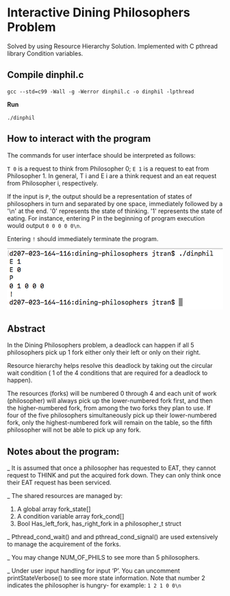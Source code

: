 Interactive Dining Philosophers Problem
=======================================

Solved by using Resource Hierarchy Solution. Implemented with C pthread library Condition variables.


Compile dinphil.c
---------------------
```
gcc --std=c99 -Wall -g -Werror dinphil.c -o dinphil -lpthread
```

**Run**
```
./dinphil
```

How to interact with the program
-------------------------------------
The commands for user interface should be interpreted as follows:

`T 0` is a request to think from Philosopher 0;
`E 1` is a request to eat from Philosopher 1.
In general, T i and E i are a think request and an eat request from Philosopher i, respectively.


If the input is `P`, the output should be a representation of states of philosophers in turn and separated by one space, immediately followed by a '\n' at the end. '0' represents the state of thinking. '1' represents the state of eating.
For instance, entering P in the beginning of program execution would output `0 0 0 0 0\n`. 


Entering `!` should immediately terminate the program.

![alt text](https://github.com/jdiggidawg/dining-philosophers/blob/master/demo.png "demo")


Abstract
------------

In the Dining Philosophers problem, a deadlock can happen if all 5 philosophers pick up 1 fork either only their left or only on their right.

Resource hierarchy helps resolve this deadlock by taking out the circular wait condition ( 1 of the 4 conditions that are required for a deadlock to happen).

The resources (forks) will be numbered 0 through 4 and each unit of work (philosopher) will always pick up the lower-numbered fork first, and then the higher-numbered fork, from among the two forks they plan to use. If four of the five philosophers simultaneously pick up their lower-numbered fork, only the highest-numbered fork will remain on the table, so the fifth philosopher will not be able to pick up any fork.

Notes about the program:
---------------------------

_ It is assumed that once a philosopher has requested to EAT, they cannot request to THINK and
put the acquired fork down. They can only think once their EAT request has been serviced.

_ The shared resources are managed by:
1. A global array fork_state[]
2. A condition variable array fork_cond[]
3. Bool Has_left_fork, has_right_fork in a philosopher_t struct

_ Pthread_cond_wait() and and pthread_cond_signal() are used extensively to manage the
acquirement of the forks.

_ You may change NUM_OF_PHILS to see more than 5 philosophers.

_ Under user input handling for input ‘P’. You can uncomment printStateVerbose() to see more
state information. Note that number 2 indicates the philosopher is hungry- for example:  `1 2 1 0 0\n`


